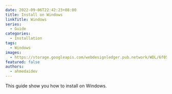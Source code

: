 ```yaml
---
date: 2022-09-06T22:42:23+08:00
title: Install on Windows
linkTitle: Windows
series: 
  - Guide
categories:
  - Installation
tags:
  - Windows
images:
  - https://storage.googleapis.com/webdesignledger.pub.network/WDL/6f050e39-windows_10_logoblue.svg-copy_windows.jpg?width=1280&height=620
featured: false
authors:
  - ahmedaidev
---
```


This guide show you how to install on Windows.
